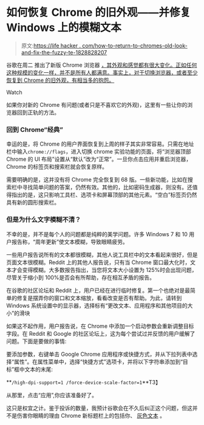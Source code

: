 # 如何恢复 Chrome 的旧外观——并修复 Windows 上的模糊文本

> 原文:[https://life hacker . com/how-to-return-to-chromes-old-look-and-fix-the-fuzzy-te-1828828207](https://lifehacker.com/how-to-return-to-chromes-old-look-and-fix-the-blurry-te-1828828207)

谷歌在周二 推出了新版 Chrome 浏览器 [，其外观和感觉都有很大变化。正如任何这种规模的变化一样，并不是所有人都满意。事实上，对于切换浏览器，或者至少恢复到 Chrome 的旧外观，有相当多的抱怨。](https://lifehacker.com/the-best-new-features-to-try-in-chromes-latest-update-1828809071) 

Watch

如果你对新的 Chrome 有问题(或者只是不喜欢它的外观)，这里有一些让你的浏览器回到正轨的方法。

### 回到 Chrome“经典”

幸运的是，将 Chrome 的用户界面恢复到上周的样子其实非常容易。只需在地址栏中输入`chrome://flags`，进入切换 chrome 实验功能的页面，将“浏览器顶部 Chrome 的 UI 布局”设置从“默认”改为“正常”。一旦你点击应用并重启浏览器，Chrome 的标签页和搜索栏就会恢复原样。

需要明确的是，这并没有将 Chrome 完全恢复到 68 版。一些新功能，比如在搜索栏中寻找简单问题的答案，仍然有效。其他的，比如密码生成器，则没有。还值得指出的是，这只影响工具栏、选项卡和屏幕顶部的其他元素。“空白”标签页仍然具有新的圆形搜索栏。

### 但是为什么文字模糊不清？

不幸的是，并不是每个人的问题都是纯粹的美学问题。许多 Windows 7 和 10 用户报告称，“周年更新”使文本模糊，导致眼睛疲劳。

一些用户报告说所有的文本都很模糊，其他人说工具栏中的文本看起来很好，但是页面文本很模糊。Reddit 上的其他人报告说，只有当 Chrome 窗口最大化时，文本才会变得模糊。大多数报告指出，当您将文本大小设置为 125%时会出现问题，尽管关于缩小到 100%是否会有所帮助，存在相互矛盾的报告。

在谷歌的社区论坛和 Reddit 上，用户已经在进行临时修复。第一个也绝对是最简单的修复是摆弄你的窗口和文本缩放，看看改变是否有帮助。为此，请转到 Windows 系统设置中的显示器，选择标有“更改文本、应用程序和其他项目的大小”的滑块

如果这不起作用，用户报告说，在 Chrome 中添加一个启动参数会重新调整目标字段。在 Reddit 和 Google 的社区论坛上，这为每个尝试过并反馈的用户缓解了问题。下面是要做的事情:

要添加参数，右键单击 Google Chrome 应用程序或快捷方式，并从下拉列表中选择“属性”。在属性菜单中，选择“快捷方式”选项卡，并将以下字符串添加到“目标”框中文本的末尾:

**`/high-dpi-support=1 /force-device-scale-factor=1`**T3】

从那里，点击“应用”,你应该准备好了。

这只是权宜之计。鉴于投诉的数量，我预计谷歌会在不久后纠正这个问题，但这并不是伤害你眼睛的理由 Chrome 新标题栏上的包括你、 [灰色文本](https://chrome.google.com/webstore/detail/just-make-the-title-bar-t/jagdmopiaokbihcginhnafbgamlmgpgm) 。